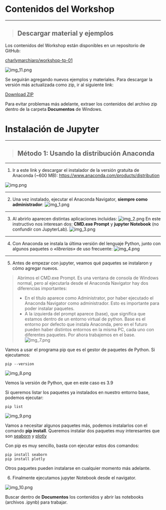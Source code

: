 # Contenidos del Workshop

---

> ## Descargar material y ejemplos

Los contenidos del Workshop están disponibles en un repositorio de GitHub:

[charlymarchiaro/workshop-tp-01](https://github.com/charlymarchiaro/workshop-tp-01)

![img_11.png](img_11.png)

Se seguirán agregando nuevos ejemplos y materiales. Para descargar la versión más actualizada como zip, ir al siguiente link:

[Download ZIP](https://github.com/charlymarchiaro/workshop-tp-01/archive/refs/heads/main.zip)

Para evitar problemas más adelante, extraer los contenidos del archivo zip dentro de la carpeta **Documentos** de Windows.

# Instalación de Jupyter

---

> ## Método 1: Usando la distribución Anaconda

---
1. Ir a este link y descargar el instalador de la versión gratuita de Anaconda (~600 MB):
https://www.anaconda.com/products/distribution

![img.png](img.png)

---
2. Una vez instalado, ejecutar el Anaconda Navigator, **siempre como administrador**:
![img_1.png](img_1.png)

---
3. Al abrirlo aparecen distintas aplicaciones incluidas:
![img_2.png](img_2.png)
En este instructivo nos interesan dos: **CMD.exe Prompt** y **jupyter Notebook** (no confundir con JupyterLab).
![img_3.png](img_3.png)

---
4. Con Anaconda se instala la última versión del lenguaje Python, junto con algunos paquetes o *«librerías»* de uso frecuente:
![img_4.png](img_4.png)

---
5. Antes de empezar con jupyter, veamos qué paquetes se instalaron y cómo agregar nuevos.

> Abrimos el CMD.exe Prompt. Es una ventana de consola de Windows normal, pero al ejecutarla desde el Anaconda Navigator hay dos diferencias importantes:
> - En el título aparece como Administrator, por haber ejecutado el Anaconda Navigator como administrador. Esto es importante para poder instalar paquetes.
> - A la izquierda del prompt aparece (base), que significa que estamos dentro de un entorno virtual de python. Base es el entorno por defecto que instala Anaconda, pero en el futuro pueden haber distintos entornos en la misma PC, cada uno con diferentes paquetes. Por ahora trabajemos en el base.
![img_7.png](img_7.png)

Vamos a usar el programa pip que es el gestor de paquetes de Python.
Si ejecutamos:

    pip --version

![img_8.png](img_8.png)

Vemos la versión de Python, que en este caso es 3.9

Si queremos listar los paquetes ya instalados en nuestro entorno base, podemos ejecutar:

    pip list

![img_9.png](img_9.png)

Vamos a necesitar algunos paquetes más, podemos instalarlos con el comando **pip install**.
Queremos instalar dos paquetes muy interesantes que son [seaborn](https://seaborn.pydata.org/) y [plotly](https://plotly.com/)

Con pip es muy sencillo, basta con ejecutar estos dos comandos:

    pip install seaborn
    pip install plotly

Otros paquetes pueden instalarse en cualquier momento más adelante.

6. Finalmente ejecutamos jupyter Notebook desde el navigator.

![img_10.png](img_10.png)

Buscar dentro de **Documentos** los contenidos y abrir las notebooks (archivos .ipynb) para trabajar.
